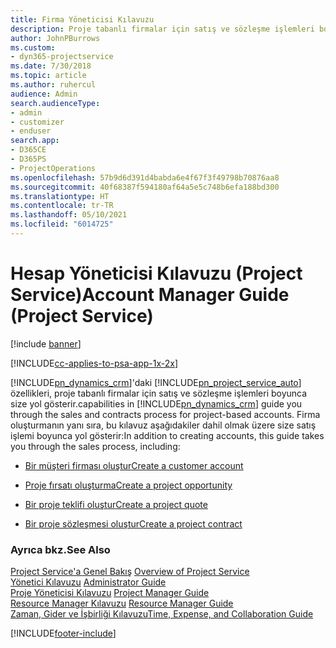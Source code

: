```yaml
---
title: Firma Yöneticisi Kılavuzu
description: Proje tabanlı firmalar için satış ve sözleşme işlemleri boyunca size yol gösteren Project Service için hesap yöneticisi kılavuzu.
author: JohnPBurrows
ms.custom:
- dyn365-projectservice
ms.date: 7/30/2018
ms.topic: article
ms.author: ruhercul
audience: Admin
search.audienceType:
- admin
- customizer
- enduser
search.app:
- D365CE
- D365PS
- ProjectOperations
ms.openlocfilehash: 57b9d6d391d4babda6e4f67f3f49798b70876aa8
ms.sourcegitcommit: 40f68387f594180af64a5e5c748b6efa188bd300
ms.translationtype: HT
ms.contentlocale: tr-TR
ms.lasthandoff: 05/10/2021
ms.locfileid: "6014725"
---
```

# <a name="account-manager-guide-project-service"></a><span data-ttu-id="5f7d7-103">Hesap Yöneticisi Kılavuzu (Project Service)</span><span class="sxs-lookup"><span data-stu-id="5f7d7-103">Account Manager Guide (Project Service)</span></span>

[!include [banner](../includes/psa-now-project-operations.md)]

[!INCLUDE[cc-applies-to-psa-app-1x-2x](../includes/cc-applies-to-psa-app-1x-2x.md)]

[!INCLUDE[pn_dynamics_crm](../includes/pn-dynamics-crm.md)]<span data-ttu-id="5f7d7-104">'daki [!INCLUDE[pn_project_service_auto](../includes/pn-project-service-auto.md)] özellikleri, proje tabanlı firmalar için satış ve sözleşme işlemleri boyunca size yol gösterir.</span><span class="sxs-lookup"><span data-stu-id="5f7d7-104">capabilities in [!INCLUDE[pn_dynamics_crm](../includes/pn-dynamics-crm.md)] guide you through the sales and contracts process for project-based accounts.</span></span> <span data-ttu-id="5f7d7-105">Firma oluşturmanın yanı sıra, bu kılavuz aşağıdakiler dahil olmak üzere size satış işlemi boyunca yol gösterir:</span><span class="sxs-lookup"><span data-stu-id="5f7d7-105">In addition to creating accounts, this guide takes you through the sales process, including:</span></span>  
  
-   [<span data-ttu-id="5f7d7-106">Bir müşteri firması oluştur</span><span class="sxs-lookup"><span data-stu-id="5f7d7-106">Create a customer account</span></span>](../psa/create-customer-account.md)  
  
-   [<span data-ttu-id="5f7d7-107">Proje fırsatı oluşturma</span><span class="sxs-lookup"><span data-stu-id="5f7d7-107">Create a project opportunity</span></span>](../psa/create-project-opportunity.md)  
  
-   [<span data-ttu-id="5f7d7-108">Bir proje teklifi oluştur</span><span class="sxs-lookup"><span data-stu-id="5f7d7-108">Create a project quote</span></span>](../psa/create-project-quote.md)  
  
-   [<span data-ttu-id="5f7d7-109">Bir proje sözleşmesi oluştur</span><span class="sxs-lookup"><span data-stu-id="5f7d7-109">Create a project contract</span></span>](../psa/create-project-contract.md)  
  
  
### <a name="see-also"></a><span data-ttu-id="5f7d7-110">Ayrıca bkz.</span><span class="sxs-lookup"><span data-stu-id="5f7d7-110">See Also</span></span>  
 <span data-ttu-id="5f7d7-111">[Project Service'a Genel Bakış](../psa/overview.md) </span><span class="sxs-lookup"><span data-stu-id="5f7d7-111">[Overview of Project Service](../psa/overview.md) </span></span>  
 <span data-ttu-id="5f7d7-112">[Yönetici Kılavuzu](../psa/admin-guide.md) </span><span class="sxs-lookup"><span data-stu-id="5f7d7-112">[Administrator Guide](../psa/admin-guide.md) </span></span>  
 <span data-ttu-id="5f7d7-113">[Proje Yöneticisi Kılavuzu](../psa/project-manager-guide.md) </span><span class="sxs-lookup"><span data-stu-id="5f7d7-113">[Project Manager Guide](../psa/project-manager-guide.md) </span></span>  
 <span data-ttu-id="5f7d7-114">[Resource Manager Kılavuzu](../psa/resource-manager-guide.md) </span><span class="sxs-lookup"><span data-stu-id="5f7d7-114">[Resource Manager Guide](../psa/resource-manager-guide.md) </span></span>  
 [<span data-ttu-id="5f7d7-115">Zaman, Gider ve İşbirliği Kılavuzu</span><span class="sxs-lookup"><span data-stu-id="5f7d7-115">Time, Expense, and Collaboration Guide</span></span>](../psa/time-expense-collaboration-guide.md)


[!INCLUDE[footer-include](../includes/footer-banner.md)]